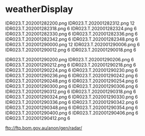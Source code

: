 # weatherDisplay

IDR023.T.202001282200.png
IDR023.T.202001282312.png 12
IDR023.T.202001282318.png 6
IDR023.T.202001282324.png 6
IDR023.T.202001282330.png 6
IDR023.T.202001282336.png 6
IDR023.T.202001282342.png 6
IDR023.T.202001282348.png 6
IDR023.T.202001290000.png 12
IDR023.T.202001290006.png 6
IDR023.T.202001290012.png 6
IDR023.T.202001290018.png 6

IDR023.T.202001290200.png
IDR023.T.202001290206.png 6
IDR023.T.202001290212.png 6
IDR023.T.202001290218.png 6
IDR023.T.202001290224.png 6
IDR023.T.202001290230.png 6
IDR023.T.202001290236.png 6
IDR023.T.202001290242.png 6
IDR023.T.202001290248.png 6
IDR023.T.202001290254.png 6
IDR023.T.202001290300.png 6
IDR023.T.202001290306.png 6
IDR023.T.202001290312.png 6
IDR023.T.202001290318.png 6
IDR023.T.202001290324.png 6
IDR023.T.202001290330.png 6
IDR023.T.202001290336.png 6
IDR023.T.202001290342.png 6
IDR023.T.202001290348.png 6
IDR023.T.202001290354.png 6
IDR023.T.202001290400.png 6
IDR023.T.202001290406.png 6
IDR023.T.202001290412.png 6

ftp://ftp.bom.gov.au/anon/gen/radar/

